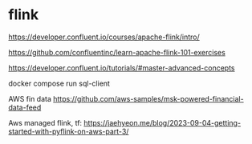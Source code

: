 # flink

https://developer.confluent.io/courses/apache-flink/intro/

https://github.com/confluentinc/learn-apache-flink-101-exercises

https://developer.confluent.io/tutorials/#master-advanced-concepts

docker compose run sql-client





AWS fin data
https://github.com/aws-samples/msk-powered-financial-data-feed

Aws managed flink, tf: https://jaehyeon.me/blog/2023-09-04-getting-started-with-pyflink-on-aws-part-3/
